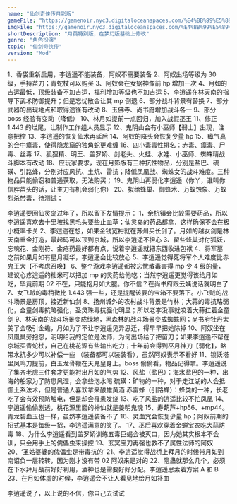 ```yaml
---
name: "仙剑奇侠传月影版"
gameFile: "https://gamenoir.nyc3.digitaloceanspaces.com/%E4%BB%99%E5%89%91%E5%A5%87%E4%BE%A0%E4%BC%A0%E6%9C%88%E5%BD%B1%E7%89%88/pal-yy.zip"
imgFile: "https://gamenoir.nyc3.digitaloceanspaces.com/%E4%BB%99%E5%89%91%E5%A5%87%E4%BE%A0%E4%BC%A0%E6%9C%88%E5%BD%B1%E7%89%88/original.jpg"
shortDescription: "月英特别版，在梦幻版基础上修改"
genre: "角色扮演"
topic: "仙剑奇侠传"
version: "Mod"
---
```


1、香袋重新启用，李逍遥不能装备，阿奴不需要装备
2、阿奴出场等级为 30 级，手持苗刀；青蛇杖可以购买
3、阿奴会在女娲神像前 hp 增加一次
4、月如的吉运最低，顶级装备不加吉运，福利增加等级也不加吉运
5、李逍遥在林天南的指导下武术防御提升；但是忘忧散会让其 mp 倒退
6、部分战斗背景有替换
7、部分武器的出现地点和取得途径有改动
8、玉佛寺、尚书府增加战斗各一
9、部分 boss 经验有变动（降低）
10、林月如提前一点回归，加入战假巫王
11、修正 1.443 的烂尾，让制作工作组人员显示
12、鬼阴山会有小巫师【弱土】出现，注意把控
13、李逍遥的恢复仙术再延后
14、阿奴的降头会恢复少量 hp
15、瘴气真的会中瘴毒，使得隐龙窟的独角蛇更难缠
16、四小毒毒性排名：赤毒、瘴毒、尸毒、丝毒
17、狐狸精、明王、盖罗娇、剑老头、火蛙、水娃、小巫师、蜘蛛精战斗脚本有改动
18、应玩家要求，现在月影版有三种抗性物品，分别是盐巴、硫磺、引路蜂，分别对应风抗、土炕、雷抗；降低凤凰战、蜘蛛女的战斗难度。三种物品只能偷窃和普通获取，无法购买；
19、鬼阴山再弱化李逍遥（你丫，谁叫你信胖苗头的话，让主刀有机会弱化你）
20、拟给蜂巢、御蜂术、万蚁蚀象、万蚁烈杀带毒，待测试；

李逍遥要回仙灵岛过年了，所以留下友情提示：
1，余杭镇会比较需要药品，所以李逍遥喜欢去十里坡找黑毛头要些止血草；仙灵岛的药品都拿，这样确保不会在极小概率卡关
2、李逍遥在想，如果金钱宽裕就在苏州买长剑了。月如的越女剑是林天南重金打造，最起码可以顶到京城，所以李逍遥不担心
3、留些蜂巢对付狐妖，忘魂花、金刚符、金疮药最好都有点，说着李逍遥就把东西收进包袱
4、将军墓 之前如果月如有星月凝华，李逍遥会比较放心
5、李逍遥觉得死将军个人难度比赤鬼王大【不考虑召唤】
6、整个游戏李逍遥都被忘忧散毒害得 mp 少 4 级的量，建议心疼逍遥的籼米可以把加 mp 的灵药给他吃；当然李逍遥更觉得该给月如吃，毕竟前期 02 不在，只能抱月如大腿。你不信？在尚书府跟云姨说话就明白了
7、女飞贼的毒稍微比 1.443 强一些，还是提醒该要的宝箱不要落下。小飞贼的战斗场景是房顶，接近新仙剑
8、扬州城外的农村战斗背景是竹林；大蒜的毒抗略弱化，金童剑毒抗略强化，圣灵珠毒抗强化明显；所以老李没事就咬着大蒜扛着金童剑
9、林天南的战斗场景变成绿地，黑森林的战斗场景变成蜘蛛网；尚书府牡丹太美了会吸引金蟾，月如为了不让李逍遥见异思迁，得早早把她除掉
10、阿奴坐在凤凰巢旁抱怨，明明给我的定位是法师，为何出场给了把苗刀；如果李逍遥不帮在京城买青蛇杖，自己在桃花源有些输出吃力；十年前会得到巫月神刀【弱化】，略带水抗多少可以补偿一些 （装备都可以装装看），虽然阿奴表示不看好
11、锁妖塔里凤鸣刀提前，白玉龙骨鞭在天鬼皇身上。boss 偷偷看，物品记得拿。李逍遥说了集齐老虎三件套才更能衬出月如的气势
12、风盐（盐巴）：海水盐巴的一种，出海的船家为了防患风湿，会拿些泡水喝
硫磺：矿物的一种，对于走江湖的人会抵御土系法术，但是普通人喜欢拿来酿雄黄酒
赤雷蜂（引路蜂）：蜂类的一种，长老吃了会有效预防触电，但是却会罹患发烧
13、吃了风盐的逍遥比较不怕凤凰
14、李逍遥偷偷剧透，桃花源里面的神仙就是姜明鬼魂
15、寿葫芦+hp56、+mp44。青龙碧血玉也一样，虽然李逍遥装备不了
16、灵血咒会恢复少量 hp；阿奴前期的招式基本是每级一招，李逍遥满意的笑了。
17、巫后喜欢穿着金蝉宝衣吃大蒜防毒
18、为什么李逍遥看到盖罗娇训练五毒巨蝎会被灭口，因为她其实根本不会训，只会用手上的傀儡虫来操控
19、玄冥宝刀再强也救不了属性法师的阿奴
20、‘圣姑婆婆的傀儡虫是带毒抗的’
21、李逍遥觉得战桥上拜月的时候带月如到南诏负一层转转，因为刚才没有带 02 阿奴来是对的
22、隐蛊就那么几个，必须在下水拜月战前好好利用，酒神也是需要好好分配。李逍遥思索着方案 A 和 B
23、在月如体虚的时候，李逍遥会不让人看见地给月如补血

李逍遥说了，以上说的不信，你自己去试试

